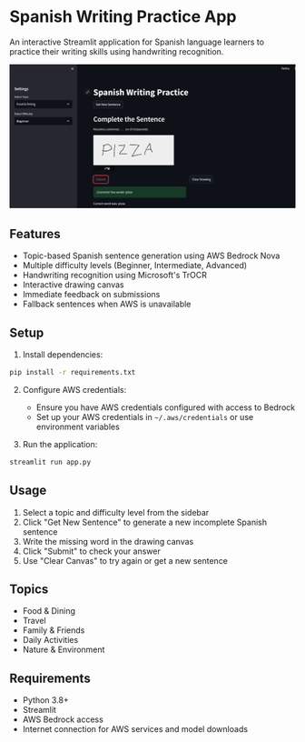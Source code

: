 # Spanish Writing Practice App

An interactive Streamlit application for Spanish language learners to practice their writing skills using handwriting recognition.

![alt text](image.png)

## Features

- Topic-based Spanish sentence generation using AWS Bedrock Nova
- Multiple difficulty levels (Beginner, Intermediate, Advanced)
- Handwriting recognition using Microsoft's TrOCR
- Interactive drawing canvas
- Immediate feedback on submissions
- Fallback sentences when AWS is unavailable

## Setup

1. Install dependencies:
```bash
pip install -r requirements.txt
```

2. Configure AWS credentials:
   - Ensure you have AWS credentials configured with access to Bedrock
   - Set up your AWS credentials in `~/.aws/credentials` or use environment variables

3. Run the application:
```bash
streamlit run app.py
```

## Usage

1. Select a topic and difficulty level from the sidebar
2. Click "Get New Sentence" to generate a new incomplete Spanish sentence
3. Write the missing word in the drawing canvas
4. Click "Submit" to check your answer
5. Use "Clear Canvas" to try again or get a new sentence

## Topics

- Food & Dining
- Travel
- Family & Friends
- Daily Activities
- Nature & Environment

## Requirements

- Python 3.8+
- Streamlit
- AWS Bedrock access
- Internet connection for AWS services and model downloads
